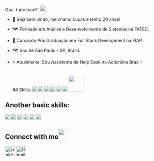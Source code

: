 ### 
<!-- <img src="https://github.com/TheDudeThatCode/TheDudeThatCode/blob/master/Assets/Hi.gif" width="10px">   -->
Opa, tudo bem?! 
<img src="https://cdn.jsdelivr.net/gh/devicons/devicon/icons/devicon/devicon-original.svg" width="20px"/>


- 🔭 Seja bem vindo, me chamo Lucas e tenho 20 anos!
- 🗺️ Formado em Análise e Desenvolvimento de Sistemas na FATEC.
- 🌱 Cursando Pós Graduação em Full Stack Development na FIAP.
- 🗺️ Sou de São Paulo - SP, Brasil. 
- ⚡ Atualmente: Sou Assistente de Help Desk na Actionline Brasil!

  <div><br>
    ## Skills:
    <img src="https://img.icons8.com/color/48/000000/html-5--v1.png"/>
    <img src="https://img.icons8.com/color/48/000000/css3.png"/>
    <img src="https://img.icons8.com/color-glass/48/000000/python.png"/>
    <img src="https://img.icons8.com/color/48/000000/bootstrap.png"/>
    <img src="https://img.icons8.com/officel/40/undefined/php-logo.png"/>   
    <img src="https://img.icons8.com/color/48/000000/flutter.png"/>
   <!-- <img src="https://img.icons8.com/color/48/000000/sql.png"/> -->
    <img src="https://cdn.jsdelivr.net/gh/devicons/devicon/icons/mysql/mysql-original-wordmark.svg" width="50px" />
  
    
## Another basic skills:
  <img src="https://img.icons8.com/fluency/48/000000/microsoft-excel-2019.png"/> <img src="https://img.icons8.com/color/48/000000/ms-powerpoint--v1.png"/> <img src="https://img.icons8.com/fluency/48/000000/microsoft-word-2019.png"/> <img src="https://img.icons8.com/color/48/000000/windows-10.png"/>
  <img src="https://img.icons8.com/color/48/000000/visual-studio-code-2019.png"/>
  <img src="https://img.icons8.com/color/48/000000/adobe-photoshop--v1.png"/> 
  
 ## Connect with me<img src="https://github.com/TheDudeThatCode/TheDudeThatCode/blob/master/Assets/Handshake.gif" height="32px">
  

  [<img src="https://github.com/TheDudeThatCode/TheDudeThatCode/blob/master/Assets/Linkedin.svg" alt="Linkedin Logo" width="32">](https://www.linkedin.com/in/lucas-ac/)
  [<img src="https://github.com/TheDudeThatCode/TheDudeThatCode/blob/master/Assets/Gmail.svg" alt="Gmail logo" height="32">](mailto:lucas.cwtch@gmail.com)
  </div>
